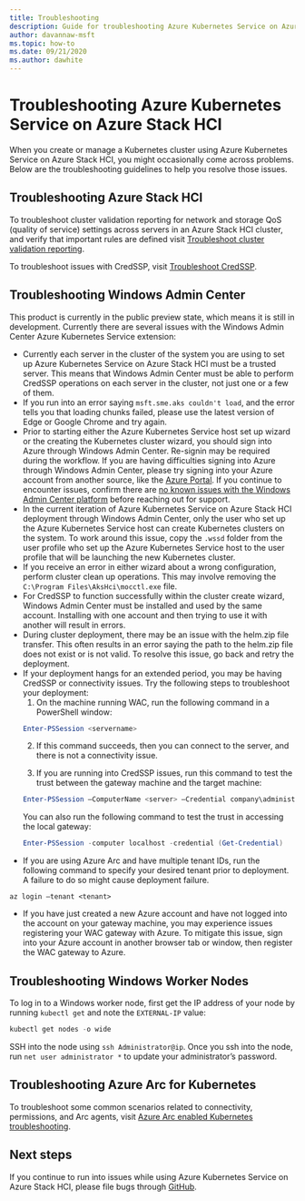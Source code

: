 ```yaml
---
title: Troubleshooting
description: Guide for troubleshooting Azure Kubernetes Service on Azure Stack HCI
author: davannaw-msft
ms.topic: how-to
ms.date: 09/21/2020
ms.author: dawhite
---
```


# Troubleshooting Azure Kubernetes Service on Azure Stack HCI
When you create or manage a Kubernetes cluster using Azure Kubernetes Service on Azure Stack HCI, you might occasionally come across problems. Below are the troubleshooting guidelines to help you resolve those issues. 

## Troubleshooting Azure Stack HCI
To troubleshoot cluster validation reporting for network and storage QoS (quality of service) settings across servers in an Azure Stack HCI cluster, and verify that important rules are defined visit [Troubleshoot cluster validation reporting](/azure-stack/hci/manage/validate-qos).

To troubleshoot issues with CredSSP, visit [Troubleshoot CredSSP](/azure-stack/hci/manage/troubleshoot-credssp).

## Troubleshooting Windows Admin Center
This product is currently in the public preview state, which means it is still in development. Currently there are several issues with the Windows Admin Center Azure Kubernetes Service extension: 
* Currently each server in the cluster of the system you are using to set up Azure Kubernetes Service on Azure Stack HCI must be a trusted server. This means that Windows Admin Center must be able to perform CredSSP operations on each server in the cluster, not just one or a few of them. 
* If you run into an error saying `msft.sme.aks couldn't load`, and the error tells you that loading chunks failed, please use the latest version of Edge or Google Chrome and try again.
* Prior to starting either the Azure Kubernetes Service host set up wizard or the creating the Kubernetes cluster wizard, you should sign into Azure through Windows Admin Center. Re-signin may be required during the workflow. If you are having difficulties signing into Azure through Windows Admin Center, please try signing into your Azure account from another source, like the [Azure Portal](https://portal.azure.com/). If you continue to encounter issues, confirm there are [no known issues with the Windows Admin Center platform](https://docs.microsoft.com/windows-server/manage/windows-admin-center/support/known-issues) before reaching out for support.
* In the current iteration of Azure Kubernetes Service on Azure Stack HCI deployment through Windows Admin Center, only the user who set up the Azure Kubernetes Service host can create Kubernetes clusters on the system. To work around this issue, copy the `.wssd` folder from the user profile who set up the Azure Kubernetes Service host to the user profile that will be launching the new Kubernetes cluster.
* If you receive an error in either wizard about a wrong configuration, perform cluster clean up operations. This may involve removing the `C:\Program Files\AksHci\mocctl.exe` file.
* For CredSSP to function successfully within the cluster create wizard, Windows Admin Center must be installed and used by the same account. Installing with one account and then trying to use it with another will result in errors.
* During cluster deployment, there may be an issue with the helm.zip file transfer. This often results in an error saying the path to the helm.zip file does not exist or is not valid. To resolve this issue, go back and retry the deployment.
* If your deployment hangs for an extended period, you may be having CredSSP or connectivity issues. Try the following steps to troubleshoot your deployment: 
    1.	On the machine running WAC, run the following command in a PowerShell window: 
    ```PowerShell
    Enter-PSSession <servername>
    ```
    2.	If this command succeeds, then you can connect to the server, and there is not a connectivity issue.
    
    3.	If you are running into CredSSP issues, run this command to test the trust between the gateway machine and the target machine: 
    ```PowerShell
    Enter-PSSession –ComputerName <server> –Credential company\administrator –Authentication CredSSP
    ``` 
    You can also run the following command to test the trust in accessing the local gateway: 
    ```PowerShell
    Enter-PSSession -computer localhost -credential (Get-Credential)
    ``` 
* If you are using Azure Arc and have multiple tenant IDs, run the following command to specify your desired tenant prior to deployment. A failure to do so might cause deployment failure.

```Azure CLI
az login –tenant <tenant>
```
* If you have just created a new Azure account and have not logged into the account on your gateway machine, you may experience issues registering your WAC gateway with Azure. To mitigate this issue, sign into your Azure account in another browser tab or window, then register the WAC gateway to Azure.

## Troubleshooting Windows Worker Nodes 
To log in to a Windows worker node, first get the IP address of your node by running `kubectl get` and note the `EXTERNAL-IP` value:

```PowerShell
kubectl get nodes -o wide
``` 
SSH into the node using `ssh Administrator@ip`. Once you ssh into the node, run `net user administrator *` to update your administrator’s password. 

## Troubleshooting Azure Arc for Kubernetes
To troubleshoot some common scenarios related to connectivity, permissions, and Arc agents, visit [Azure Arc enabled Kubernetes troubleshooting](/azure/azure-arc/kubernetes/troubleshooting).

## Next steps
If you continue to run into issues while using Azure Kubernetes Service on Azure Stack HCI, please file bugs through [GitHub](https://aka.ms/aks-hci-issues).  
